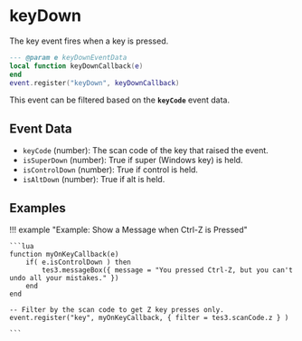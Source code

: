 # keyDown

The key event fires when a key is pressed.

```lua
--- @param e keyDownEventData
local function keyDownCallback(e)
end
event.register("keyDown", keyDownCallback)
```

This event can be filtered based on the **`keyCode`** event data.

## Event Data

* `keyCode` (number): The scan code of the key that raised the event.
* `isSuperDown` (number): True if super (Windows key) is held.
* `isControlDown` (number): True if control is held.
* `isAltDown` (number): True if alt  is held.

## Examples

!!! example "Example: Show a Message when Ctrl-Z is Pressed"

	```lua
	function myOnKeyCallback(e)
	    if( e.isControlDown ) then
	        tes3.messageBox({ message = "You pressed Ctrl-Z, but you can't undo all your mistakes." })
	    end
	end
	
	-- Filter by the scan code to get Z key presses only.
	event.register("key", myOnKeyCallback, { filter = tes3.scanCode.z } )

	```

